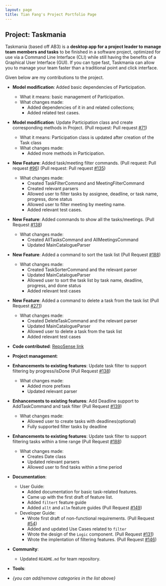 ```yaml
---
layout: page
title: Tian Fang's Project Portfolio Page
---
```


## Project: Taskmania

Taskmania (based off AB3) is a **desktop app for a project leader to manage team members and tasks** to be finished in a
 software project, optimized for use via a Command Line Interface (CLI) while still having the benefits of a 
 Graphical User Interface (GUI). If you can type fast, Taskmania can allow you to manage your team faster than 
 a traditional point and click interface.

Given below are my contributions to the project.

* **Model modification**: Added basic dependencies of Participation.
  * What it means: basic management of Participation.
  * What changes made: 
    * Added dependencies of it in and related collections;
    * Added related test cases.
* **Model modification**: Update Participation class and create corresponding methods in Project. (Pull request: Pull request [\#71](https://github.com/AY2021S1-CS2103T-W10-3/tp/pull/71))
  * What it means: Participation class is updated after creation of the Task class
  * What changes made:
    * Added more methods in Participation.
* **New Feature**: Added task/meeting filter commands. 
    (Pull request: Pull request [\#96](https://github.com/AY2021S1-CS2103T-W10-3/tp/pull/96))
    (Pull request: Pull request [\#135](https://github.com/AY2021S1-CS2103T-W10-3/tp/pull/135))
  * What changes made: 
    * Created TaskFilterCommand and MeetingFilterCommand
    * Created relevant parsers
    * Allowed user to filter tasks by assignee, deadline, or task name, progress, done status
    * Allowed user to filter meeting by meeting name.
    * Added relevant test cases.
* **New Feature**: Added commands to show all the tasks/meetings.
    (Pull Request [\#138](https://github.com/AY2021S1-CS2103T-W10-3/tp/pull/138))
  * What changes made: 
    * Created AllTasksCommand and AllMeetingsCommand
    * Updated MainCatalogueParser
* **New Feature**: Added a command to sort the task list
    (Pull Request [\#188](https://github.com/AY2021S1-CS2103T-W10-3/tp/pull/188))
  * What changes made: 
    * Created TaskSorterCommand and the relevant parser
    * Updated MainCatalogueParser
    * Allowed user to sort the task list by task name, deadline, progress, and done status
    * Added relevant test cases
* **New Feature**: Added a command to delete a task from the task list
    (Pull Request [\#271](https://github.com/AY2021S1-CS2103T-W10-3/tp/pull/271))
  * What changes made: 
    * Created DeleteTaskCommand and the relevant parser
    * Updated MainCatalogueParser
    * Allowed user to delete a task from the task list
    * Added relevant test cases
* **Code contributed**: [RepoSense link](https://nus-cs2103-ay2021s1.github.io/tp-dashboard/#breakdown=true&search=&sort=groupTitle&sortWithin=title&since=2020-08-14&timeframe=commit&mergegroup=&groupSelect=groupByRepos&checkedFileTypes=docs~functional-code~test-code~other&tabOpen=true&tabType=authorship&zFR=false&tabAuthor=T-Fang&tabRepo=AY2021S1-CS2103T-W10-3%2Ftp%5Bmaster%5D&authorshipIsMergeGroup=false&authorshipFileTypes=docs~functional-code~test-code)
* **Project management**:
* **Enhancements to existing features**: Update task filter to support filtering by progress/isDone 
    (Pull Request [\#138](https://github.com/AY2021S1-CS2103T-W10-3/tp/pull/138))
    * What changes made: 
        * Added more prefixes
        * Updated relevant parser
* **Enhancements to existing features**: Add Deadline support to AddTaskCommand and task filter
    (Pull Request [\#139](https://github.com/AY2021S1-CS2103T-W10-3/tp/pull/139))
    * What changes made: 
        * Allowed user to create tasks with deadlines(optional)
        * Fully supported filter tasks by deadline
* **Enhancements to existing features**: Update task filter to support filtering tasks within a time range 
    (Pull Request [\#188](https://github.com/AY2021S1-CS2103T-W10-3/tp/pull/188))
    * What changes made: 
        * Creates Date class
        * Updated relevant parsers
        * Allowed user to find tasks within a time period


* **Documentation**:
  * User Guide:
    * Added documentation for basic task-related features.
    * Came up with the first draft of feature list.
    * Added `filtert` feature guide
    * Added `allt` and `allm` feature guides (Pull Request [\#149](https://github.com/AY2021S1-CS2103T-W10-3/tp/pull/149))
  * Developer Guide:
    * Wrote first draft of non-functional requirements. (Pull Request [\#54](https://github.com/AY2021S1-CS2103T-W10-3/tp/pull/54))
    * Added and updated Use Cases related to `filter`
    * Wrote the design of the `Logic` component. (Pull Request [\#131](https://github.com/AY2021S1-CS2103T-W10-3/tp/pull/131))
    * Wrote the implentation of filtering features. (Pull Request [\#146](https://github.com/AY2021S1-CS2103T-W10-3/tp/pull/146))
* **Community**:
  * Updated `README.md` for team repository.
* **Tools**:
* _{you can add/remove categories in the list above}_
